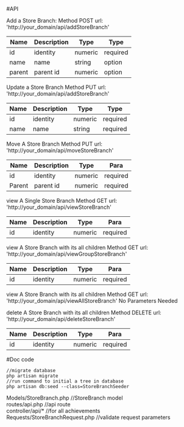 #API

Add a Store Branch:
Method POST
url: 'http://your_domain/api/addStoreBranch'

|Name|Description|Type|Type|
|---|---|---|---|
|id|identity|numeric|required|
| name | name | string | option |
| parent | parent id | numeric | option |


Update a Store Branch
Method PUT
url: 'http://your_domain/api/addStoreBranch'

|Name|Description|Type|Type|
|---|---|---|---|
| id | identity |numeric| required |
| name | name | string | required |


Move A Store Branch
Method PUT
url: 'http://your_domain/api/moveStoreBranch'

|Name|Description|Type|Para|
|---|---|---|---|
| id | identity |numeric| required |
| Parent | parent id | numeric | required |


view A Single Store Branch
Method GET
url: 'http://your_domain/api/viewStoreBranch'

|Name|Description|Type|Para|
|---|---|---|---|
| id | identity |numeric| required |


view A Store Branch with its all children
Method GET
url: 'http://your_domain/api/viewGroupStoreBranch'

|Name|Description|Type|Para|
|---|---|---|---|
| id | identity |numeric| required |


view A Store Branch with its all children
Method GET
url: 'http://your_domain/api/viewAllStoreBranch'
No Parameters Needed


delete A Store Branch with its all children
Method DELETE
url: 'http://your_domain/api/deleteStoreBranch'

|Name|Description|Type|Para|
|---|---|---|---|
| id | identity |numeric| required |

#Doc code
```
//migrate database
php artisan migrate 
//run command to initial a tree in database
php artisan db:seed --class=StoreBranchSeeder 

```
Models/StoreBranch.php //StoreBranch model <br>
routes/api.php //api route <br>
controller/api/* //for all achievements <br>
Requests/StoreBranchRequest.php  //validate request parameters <br>
